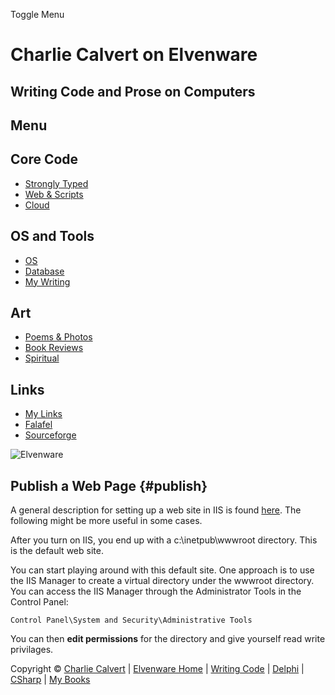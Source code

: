 Toggle Menu

Charlie Calvert on Elvenware
============================

Writing Code and Prose on Computers
-----------------------------------

Menu
----

Core Code
---------

-   [Strongly Typed](../../index.html)
-   [Web & Scripts](../index.html)
-   [Cloud](../../cloud/index.shtml)

OS and Tools
------------

-   [OS](../../../os/index.html)
-   [Database](../../database/index.html)
-   [My Writing](../../../books/index.html)

Art
---

-   [Poems & Photos](../../../Art/index.html)
-   [Book Reviews](../../../books/reading/index.html)
-   [Spiritual](../../../spirit/index.html)

Links
-----

-   [My Links](../../../links.html)
-   [Falafel](http://www.falafel.com/)
-   [Sourceforge](http://sourceforge.net/projects/elvenware/)

![Elvenware](../../../images/elvenwarelogo.png)

Publish a Web Page {#publish}
------------------

A general description for setting up a web site in IIS is found
[here](SetupAWebSite.html). The following might be more useful in some
cases.

After you turn on IIS, you end up with a c:\\inetpub\\wwwroot directory.
This is the default web site.

You can start playing around with this default site. One approach is to
use the IIS Manager to create a virtual directory under the wwwroot
directory. You can access the IIS Manager through the Administrator
Tools in the Control Panel:

    Control Panel\System and Security\Administrative Tools

You can then **edit permissions** for the directory and give yourself
read write privilages.

Copyright © [Charlie Calvert](../../../index.html) | [Elvenware
Home](../../../index.html) | [Writing Code](../../index.html) |
[Delphi](../../delphi/index.html) | [CSharp](../../csharp/index.html) |
[My Books](../../../books/index.html)
